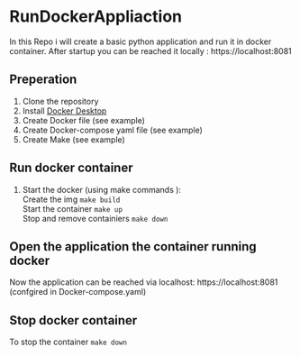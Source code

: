 # RunDockerAppliaction

In this Repo i will create a basic python application and run it in docker container.
After startup you can be reached it locally : https://localhost:8081

## Preperation  
1. Clone the repository 
2. Install [Docker Desktop](#https://www.docker.com/products/docker-desktop/)
3. Create Docker file (see example)
4. Create Docker-compose yaml file (see example)
5. Create Make (see example)

## Run docker container
1. Start the docker (using make commands ): </br>
 Create the img <code>make build</code> </br>
 Start the container <code>make up</code> </br>
 Stop and remove containiers <code>make down</code>
## Open the application the container running docker
Now the application can be reached via localhost: https://localhost:8081 (confgired in Docker-compose.yaml) 

## Stop docker container

To stop the container <code>make down</code> </br>
